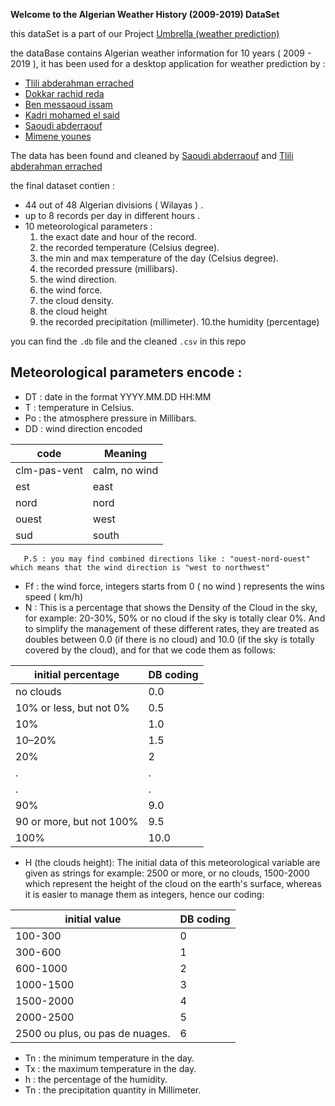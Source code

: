 **Welcome to the Algerian Weather History (2009-2019) DataSet**

this dataSet is a part of our Project [Umbrella (weather prediction)](https://github.com/AbdouTlili/Umbrella-opensouece-weather-prediction-project-)

the dataBase contains Algerian weather information for 10 years ( 2009 - 2019 ), it has been used for a desktop application for weather prediction  by : 

  * [Tlili abderahman errached](https://github.com/AbdouTlili)
  * [Dokkar rachid reda](https://github.com/DokkarRachidReda)
  * [Ben messaoud issam](https://github.com/Issamoh)
  * [Kadri mohamed el said](https://github.com/iDOVICSA)
  * [Saoudi abderraouf](https://github.com/saoudiabderraouf)
  * [Mimene younes](https://github.com/younes38)
     
 The data has been found and cleaned by [Saoudi abderraouf](https://github.com/saoudiabderraouf) and [Tlili abderahman errached](https://github.com/AbdouTlili)
 
 the final dataset contien  :
 
 * 44 out of 48 Algerian divisions ( Wilayas ) .
 * up to 8 records per day in different hours .
 * 10 meteorological parameters :
     1. the exact date and hour of the record.
     2. the recorded temperature (Celsius degree).
     3. the min and max temperature of the day (Celsius degree).
     4. the recorded pressure (millibars).
     5. the wind direction.
     6. the wind force.
     7. the cloud density.
     8. the cloud height 
     9. the recorded precipitation (millimeter).
     10.the humidity (percentage)
     
  you can find the ```.db``` file and the cleaned ```.csv``` in this repo 
    

## Meteorological parameters encode :

  * DT : date in the format  YYYY.MM.DD HH:MM <br>
  * T : temperature in Celsius.<br>
  * Po : the atmosphere pressure in Millibars.<br>
  * DD : wind direction encoded <br>

  | code  | Meaning |
  | --- | --- |
  |  clm-pas-vent | calm, no wind  |
  | est | east |
  | nord | nord |
  | ouest | west |
  | sud | south |

       P.S : you may find combined directions like : "ouest-nord-ouest" which means that the wind direction is "west to northwest" 
  * Ff : the wind force, integers starts from 0 ( no wind ) represents the wins speed ( km/h)
  * N : This is a percentage that shows the Density of the Cloud in the sky, for example: 20-30%,
50% or no cloud if the sky is totally clear 0%. And to simplify the management of these different
rates, they are treated as doubles between 0.0 (if there is no cloud) and 10.0 (if the sky is
totally covered by the cloud), and for that we code them as follows:

|initial percentage  | 	DB coding |
 | --- | --- |
|no clouds |	0.0|
|10% or less, but not 0% |	0.5|
|10% 	|1.0|
|10–20%	|1.5|
|20%	|2|
|.	|.|
|.	|.|
|90%	|9.0|
|90 or more, but not 100%|	9.5|
|100%	|10.0|

  * H (the clouds height):  The initial data of this meteorological variable are given as strings for example: 2500 or more, or no clouds, 1500-2000 which represent the height of the cloud on the earth's surface, whereas it is easier to manage them as integers, hence our coding:

|initial value  |DB coding|
 | --- | --- |
|100-300 	|0|
|300-600	|1|
|600-1000	|2|
|1000-1500	|3|
|1500-2000	|4|
|2000-2500	|5|
|2500 ou plus, ou pas de nuages.	|6|

  * Tn : the minimum temperature in the day.
  * Tx : the maximum temperature in the day.
  * h : the percentage of the humidity.
  * Tn : the precipitation quantity in Millimeter. 


  
